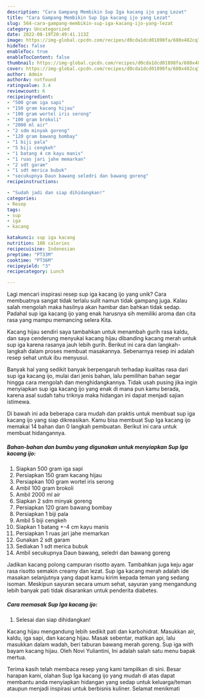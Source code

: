 ```yaml
---
description: "Cara Gampang Membikin Sup Iga kacang ijo yang Lezat"
title: "Cara Gampang Membikin Sup Iga kacang ijo yang Lezat"
slug: 564-cara-gampang-membikin-sup-iga-kacang-ijo-yang-lezat
category: Uncategorized
date: 2022-08-19T20:49:41.113Z
image: https://img-global.cpcdn.com/recipes/d0cda1dcd01898fa/680x482cq70/sup-iga-kacang-ijo-foto-resep-utama.jpg
hideToc: false
enableToc: true
enableTocContent: false
thumbnail: https://img-global.cpcdn.com/recipes/d0cda1dcd01898fa/680x482cq70/sup-iga-kacang-ijo-foto-resep-utama.jpg
cover: https://img-global.cpcdn.com/recipes/d0cda1dcd01898fa/680x482cq70/sup-iga-kacang-ijo-foto-resep-utama.jpg
author: Admin
authorAv: notfound
ratingvalue: 3.4
reviewcount: 6
recipeingredient:
- "500 gram iga sapi"
- "150 gram kacang hijau"
- "100 gram wortel iris serong"
- "100 gram brokoli"
- "2000 ml air"
- "2 sdm minyak goreng"
- "120 gram bawang bombay"
- "1 biji pala"
- "5 biji cengkeh"
- "1 batang 4 cm kayu manis"
- "1 ruas jari jahe memarkan"
- "2 sdt garam"
- "1 sdt merica bubuk"
- "secukupnya Daun bawang seledri dan bawang goreng"
recipeinstructions:

- "Sudah jadi dan siap dihidangkan!"
categories:
- Resep
tags:
- sup
- iga
- kacang

katakunci: sup iga kacang 
nutrition: 108 calories
recipecuisine: Indonesian
preptime: "PT33M"
cooktime: "PT36M"
recipeyield: "3"
recipecategory: Lunch

---
```





Lagi mencari inspirasi resep sup iga kacang ijo yang unik? Cara membuatnya sangat tidak terlalu sulit namun tidak gampang juga. Kalau salah mengolah maka hasilnya akan hambar dan bahkan tidak sedap. Padahal sup iga kacang ijo yang enak harusnya sih memiliki aroma dan cita rasa yang mampu memancing selera Kita.





Kacang hijau sendiri saya tambahkan untuk menambah gurih rasa kaldu, dan saya cenderung menyukai kacang hijau dibanding kacang merah untuk sup iga karena rasanya jauh lebih gurih. Berikut ini cara dan langkah-langkah dalam proses membuat masakannya. Sebenarnya resep ini adalah resep sehat untuk ibu menyusui.

Banyak hal yang sedikit banyak berpengaruh terhadap kualitas rasa dari sup iga kacang ijo, mulai dari jenis bahan, lalu pemilihan bahan segar hingga cara mengolah dan menghidangkannya. Tidak usah pusing jika ingin menyiapkan sup iga kacang ijo yang enak di mana pun kamu berada, karena asal sudah tahu triknya maka hidangan ini dapat menjadi sajian istimewa.






Di bawah ini ada beberapa cara mudah dan praktis untuk membuat sup iga kacang ijo yang siap dikreasikan. Kamu bisa membuat Sup Iga kacang ijo memakai 14 bahan dan 0 langkah pembuatan. Berikut ini cara untuk membuat hidangannya.

<!--inarticleads1-->

##### Bahan-bahan dan bumbu yang digunakan untuk menyiapkan Sup Iga kacang ijo:

1. Siapkan 500 gram iga sapi
1. Persiapkan 150 gram kacang hijau
1. Persiapkan 100 gram wortel iris serong
1. Ambil 100 gram brokoli
1. Ambil 2000 ml air
1. Siapkan 2 sdm minyak goreng
1. Persiapkan 120 gram bawang bombay
1. Persiapkan 1 biji pala
1. Ambil 5 biji cengkeh
1. Siapkan 1 batang +-4 cm kayu manis
1. Persiapkan 1 ruas jari jahe memarkan
1. Gunakan 2 sdt garam
1. Sediakan 1 sdt merica bubuk
1. Ambil secukupnya Daun bawang, seledri dan bawang goreng


Jadikan kacang polong campuran risotto ayam. Tambahkan juga keju agar rasa risotto semakin creamy dan lezat. Sup iga kacang merah adalah ide masakan selanjutnya yang dapat kamu kirim kepada teman yang sedang isoman. Meskipun sayuran secara umum sehat, sayuran yang mengandung lebih banyak pati tidak disarankan untuk penderita diabetes. 

<!--inarticleads2-->

##### Cara memasak Sup Iga kacang ijo:


1. Selesai dan siap dihidangkan!

Kacang hijau mengandung lebih sedikit pati dan karbohidrat. Masukkan air, kaldu, iga sapi, dan kacang hijau. Masak sebentar, matikan api, lalu masukkan dalam wadah, beri taburan bawang merah goreng. Sup iga with bayam kacang hijau. Oleh Novi Yuliantini, Ini adalah salah satu menu bapak mertua. 

Terima kasih telah membaca resep yang kami tampilkan di sini. Besar harapan kami, olahan Sup Iga kacang ijo yang mudah di atas dapat membantu anda menyiapkan hidangan yang sedap untuk keluarga/teman ataupun menjadi inspirasi untuk berbisnis kuliner. Selamat menikmati
